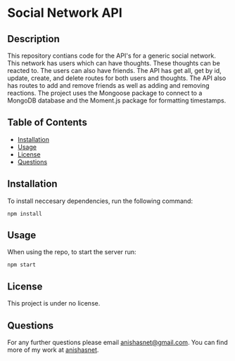 # Social Network API

## Description
This repository contians code for the API's for a generic social network. This network has users which can have thoughts. These thoughts can be reacted to. The users can also have friends. The API has get all, get by id, update, create, and delete routes for both users and thoughts. The API also has routes to add and remove friends as well as adding and removing reactions. The project uses the Mongoose package to connect to a MongoDB database and the Moment.js package for formatting timestamps.

## Table of Contents
* [Installation](#installation)
* [Usage](#usage)
* [License](#license)
* [Questions](#questions)
<!-- * [Walkthroughs](#walkthroughs) -->


## Installation

To install neccesary dependencies, run the following command:

```
npm install
```

## Usage

When using the repo, to start the server run: 
```
npm start
```

<!-- 
## Walkthroughs

Here are three walkthrough videos to explain code and show functionality.

[Code Walkthrough Video](https://drive.google.com/file/d/19TiBxhIoysCo0GHjW3WO52QYXfV4xH41/view?usp=sharing) <br/>
[User and Friend Routes Tested in Insomnia](https://drive.google.com/file/d/1WaA3Lt5u1I28wwawtvsvzfBSmMPWoSNL/view?usp=sharing) <br/>
[Thoughts and Reaction Routes Tested in Insomnia](https://drive.google.com/file/d/1HAD2bppJQKPn9FrxCp4MPeV6_8NXFJoj/view?usp=sharing)

-->

## License

This project is under no license.

## Questions

For any further questions please email anishasnet@gmail.com. You can find more of my work at [anishasnet](https://github.com/anishasnet).
    